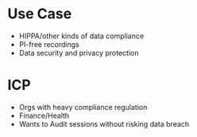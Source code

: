 # Use Case
- HIPPA/other kinds of data compliance
- PI-free recordings
- Data security and privacy protection

# ICP
- Orgs with heavy compliance regulation
- Finance/Health
- Wants to Audit sessions without risking data breach 
